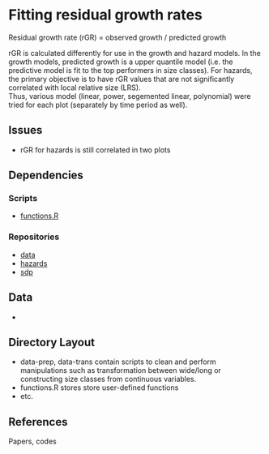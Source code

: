 Fitting residual growth rates
=============================

Residual growth rate (rGR) = observed growth / predicted growth

rGR is calculated differently for use in the growth and hazard models.  In the growth
models, predicted growth is a upper quantile model (i.e. the predictive model is
fit to the top performers in size classes).  For hazards, the primary objective is
to have rGR values that are not significantly correlated with local relative size (LRS).  
Thus, various model (linear, power, segemented linear, polynomial) were tried for each 
plot (separately by time period as well).  

Issues
------

* rGR for hazards is still correlated in two plots

Dependencies
------------

### Scripts

* [functions.R](http://github.com/ghandi9000/functions)

### Repositories

* [data](http://github.com/ghandi9000/data)
* [hazards](http://github.com/ghandi9000/rgr) 
* [sdp](http://github.com/ghandi9000/sdp)

Data
----

* 

Directory Layout
----------------

* data-prep, data-trans contain scripts to clean and perform manipulations such as transformation between wide/long or constructing size classes from continuous variables.
* functions.R stores store user-defined functions
* etc.

References
----------

Papers, codes